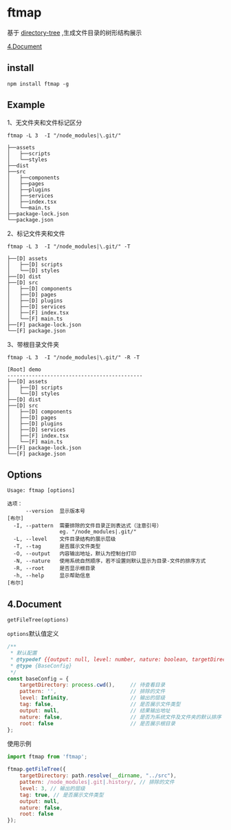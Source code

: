 # ftmap

基于 [directory-tree](https://www.npmjs.com/package/directory-tree) ,生成文件目录的树形结构展示

[4.Document](#4.Document)

## install

```shell
npm install ftmap -g
```

## Example

1、无文件夹和文件标记区分

```shell
ftmap -L 3  -I "/node_modules|\.git/"
```

```text
├──assets
│   ├──scripts
│   └──styles
├──dist
├──src
│   ├──components
│   ├──pages
│   ├──plugins
│   ├──services
│   ├──index.tsx
│   └──main.ts
├──package-lock.json
└──package.json
```

2、标记文件夹和文件
```shell
ftmap -L 3  -I "/node_modules|\.git/" -T
```

```text
├──[D] assets
│   ├──[D] scripts
│   └──[D] styles
├──[D] dist
├──[D] src
│   ├──[D] components
│   ├──[D] pages
│   ├──[D] plugins
│   ├──[D] services
│   ├──[F] index.tsx
│   └──[F] main.ts
├──[F] package-lock.json
└──[F] package.json
```

3、带根目录文件夹

```shell
ftmap -L 3  -I "/node_modules|\.git/" -R -T
```

```text
[Root] demo
--------------------------------------------
├──[D] assets
│   ├──[D] scripts
│   └──[D] styles
├──[D] dist
├──[D] src
│   ├──[D] components
│   ├──[D] pages
│   ├──[D] plugins
│   ├──[D] services
│   ├──[F] index.tsx
│   └──[F] main.ts
├──[F] package-lock.json
└──[F] package.json
```

## Options

```
Usage: ftmap [options]

选项：
      --version  显示版本号                                               [布尔]
  -I, --pattern  需要排除的文件目录正则表达式（注意引号）
                 eg. "/node_modules|.git/"
  -L, --level    文件目录结构的展示层级
  -T, --tag      是否展示文件类型
  -O, --output   内容输出地址，默认为控制台打印
  -N, --nature   使用系统自然顺序，若不设置则默认显示为目录-文件的排序方式
  -R, --root     是否显示根目录
  -h, --help     显示帮助信息                                             [布尔]
```

## 4.Document

`getFileTree(options)`

`options`默认值定义

```javascript
/**
 * 默认配置
 * @typedef {{output: null, level: number, nature: boolean, targetDirectory: *, root: boolean, pattern: string, tag: boolean}}
 * @type {BaseConfig}
 */
const baseConfig = {
    targetDirectory: process.cwd(),     // 待查看目录
    pattern: '',                        // 排除的文件
    level: Infinity,                    // 输出的层级
    tag: false,                         // 是否展示文件类型
    output: null,                       // 结果输出地址
    nature: false,                      // 是否为系统文件及文件夹的默认排序
    root: false                         // 是否展示根目录
};
```

使用示例

```javascript
import ftmap from 'ftmap';

ftmap.getFileTree({
    targetDirectory: path.resolve(__dirname, "../src"),
    pattern: /node_modules|.git|.history/, // 排除的文件
    level: 3, // 输出的层级
    tag: true, // 是否展示文件类型
    output: null,
    nature: false,
    root: false
});
```
